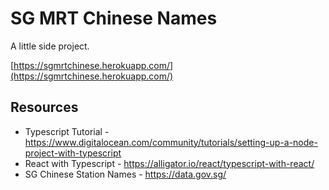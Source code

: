 # SG MRT Chinese Names

A little side project.

[https://sgmrtchinese.herokuapp.com/](https://sgmrtchinese.herokuapp.com/)

## Resources
- Typescript Tutorial - https://www.digitalocean.com/community/tutorials/setting-up-a-node-project-with-typescript
- React with Typescript - https://alligator.io/react/typescript-with-react/
- SG Chinese Station Names - https://data.gov.sg/